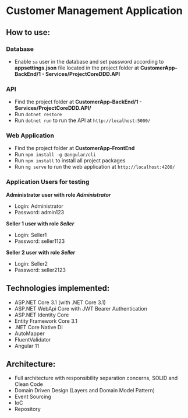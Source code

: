 # Customer Management Application

## How to use:

### Database
- Enable `sa` user in the database and set password according to <b>appsettings.json</b> file located in the project folder at <b>CustomerApp-BackEnd/1 - Services/ProjectCoreDDD.API</b>

### API
- Find the project folder at <b>CustomerApp-BackEnd/1 - Services/ProjectCoreDDD.API/</b>
- Run `dotnet restore`
- Run `dotnet run` to run the API at `http://localhost:5000/`

### Web Application 
- Find the project folder at <b>CustomerApp-FrontEnd</b>
- Run `npm install -g @angular/cli`
- Run `npm install` to install all project packages
- Run `ng serve` to run the web application at `http://localhost:4200/`

### Application Users for testing
**Administrator user with role <i>Administrator</i>**
 - Login: Administrator
 - Password: admin123
 
**Seller 1 user with role <i>Seller</i>**
 - Login: Seller1
 - Password: seller1123
 
**Seller 2 user with role <i>Seller</i>**
 - Login: Seller2
 - Password: seller2123


## Technologies implemented:

- ASP.NET Core 3.1 (with .NET Core 3.1)
 - ASP.NET WebApi Core with JWT Bearer Authentication
 - ASP.NET Identity Core
- Entity Framework Core 3.1
- .NET Core Native DI
- AutoMapper
- FluentValidator
- Angular 11

## Architecture:

- Full architecture with responsibility separation concerns, SOLID and Clean Code
- Domain Driven Design (Layers and Domain Model Pattern)
- Event Sourcing
- IoC
- Repository

